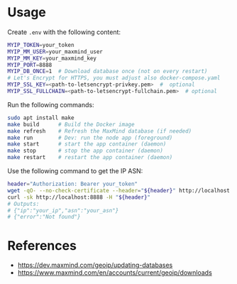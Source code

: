 # Usage

Create `.env` with the following content:
```bash	
MYIP_TOKEN=your_token
MYIP_MM_USER=your_maxmind_user
MYIP_MM_KEY=your_maxmind_key
MYIP_PORT=8888
MYIP_DB_ONCE=1  # Download database once (not on every restart)
# Let's Encrypt for HTTPS, you must adjust also docker-compose.yaml
MYIP_SSL_KEY=<path-to-letsencrypt-privkey.pem>  #  optional
MYIP_SSL_FULLCHAIN=<path-to-letsencrypt-fullchain.pem>  # optional
```

Run the following commands:
```bash
sudo apt install make
make build      # Build the Docker image
make refresh    # Refresh the MaxMind database (if needed)
make run        # Dev: run the node app (foreground)
make start      # start the app container (daemon)
make stop       # stop the app container (daemon)
make restart    # restart the app container (daemon)
```

Use the following command to get the IP ASN:
```bash	
header="Authorization: Bearer your_token"
wget -qO- --no-check-certificate --header="${header}" http://localhost:8888
curl -sk http://localhost:8888 -H "${header}"
# Outputs: 
# {"ip":"your_ip","asn":"your_asn"}
# {"error":"Not found"}
```

# References

* https://dev.maxmind.com/geoip/updating-databases
* https://www.maxmind.com/en/accounts/current/geoip/downloads
